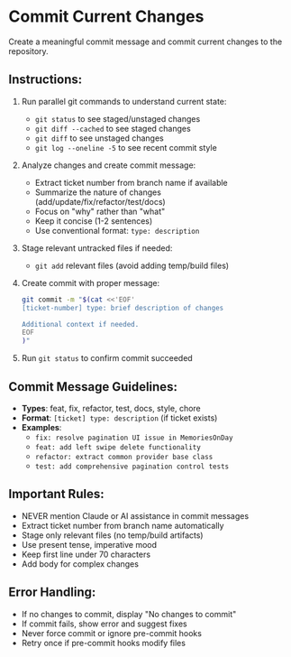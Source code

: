 # Commit Current Changes

Create a meaningful commit message and commit current changes to the repository.

## Instructions:

1. Run parallel git commands to understand current state:
   - `git status` to see staged/unstaged changes
   - `git diff --cached` to see staged changes
   - `git diff` to see unstaged changes
   - `git log --oneline -5` to see recent commit style

2. Analyze changes and create commit message:
   - Extract ticket number from branch name if available
   - Summarize the nature of changes (add/update/fix/refactor/test/docs)
   - Focus on "why" rather than "what"
   - Keep it concise (1-2 sentences)
   - Use conventional format: `type: description`

3. Stage relevant untracked files if needed:
   - `git add` relevant files (avoid adding temp/build files)

4. Create commit with proper message:
   ```bash
   git commit -m "$(cat <<'EOF'
   [ticket-number] type: brief description of changes

   Additional context if needed.
   EOF
   )"
   ```

5. Run `git status` to confirm commit succeeded

## Commit Message Guidelines:

- **Types**: feat, fix, refactor, test, docs, style, chore
- **Format**: `[ticket] type: description` (if ticket exists)
- **Examples**:
  - `fix: resolve pagination UI issue in MemoriesOnDay`
  - `feat: add left swipe delete functionality`
  - `refactor: extract common provider base class`
  - `test: add comprehensive pagination control tests`

## Important Rules:

- NEVER mention Claude or AI assistance in commit messages
- Extract ticket number from branch name automatically
- Stage only relevant files (no temp/build artifacts)
- Use present tense, imperative mood
- Keep first line under 70 characters
- Add body for complex changes

## Error Handling:

- If no changes to commit, display "No changes to commit"
- If commit fails, show error and suggest fixes
- Never force commit or ignore pre-commit hooks
- Retry once if pre-commit hooks modify files